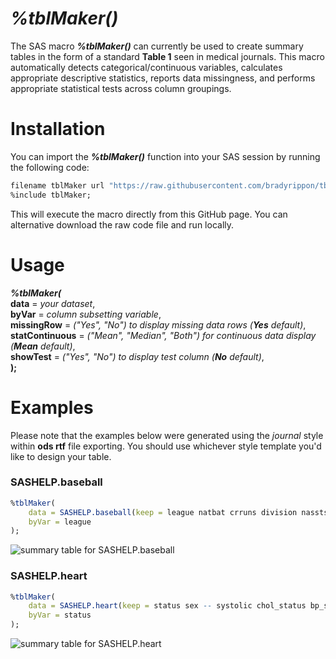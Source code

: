 # _%tblMaker()_

The SAS macro **_%tblMaker()_** can currently be used to create summary tables in the form of a standard **Table 1** seen in medical journals. This macro automatically detects categorical/continuous variables, calculates appropriate descriptive statistics, reports data missingness, and performs appropriate statistical tests across column groupings. 


# Installation
You can import the **_%tblMaker()_** function into your SAS session by running the following code:
```r
filename tblMaker url "https://raw.githubusercontent.com/bradyrippon/tblMaker/refs/heads/main/tblMaker.sas";
%include tblMaker;
```
This will execute the macro directly from this GitHub page. You can alternative download the raw code file and run locally. 


# Usage
**_%tblMaker(_** <br />
	**data** = _your dataset_, <br />
 	**byVar** = _column subsetting variable_, <br />
  	**missingRow** = _("Yes", "No") to display missing data rows (**Yes** default)_, <br />
   	**statContinuous** = _("Mean", "Median", "Both") for continuous data display (**Mean** default)_, <br />
    	**showTest** = _("Yes", "No") to display test column (**No** default)_, <br />
**);**


# Examples
Please note that the examples below were generated using the _journal_ style within **ods rtf** file exporting. You should use whichever style template you'd like to design your table. 

### SASHELP.baseball
```r
%tblMaker(
	data = SASHELP.baseball(keep = league natbat crruns division nassts),
	byVar = league
);
```
![summary table for SASHELP.baseball](https://github.com/bradyrippon/tblMaker/blob/main/figures/tbl-baseball.png)

### SASHELP.heart
```r
%tblMaker(
	data = SASHELP.heart(keep = status sex -- systolic chol_status bp_status),
	byVar = status
);
```
![summary table for SASHELP.heart](https://github.com/bradyrippon/tblMaker/blob/main/figures/tbl-heart.png)


